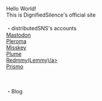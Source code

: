 Hello World!<br>
This is DignifiedSilence's official site<br>
<br>
・distributedSNS's accounts<br>
<a rel="me" href="https://ukadon.shillest.net/@4ioskd">Mastodon</a><br>
<a rel="me" href="https://lufimianet.jp/users/4ioskd">Pleroma</a><br>
<a rel="me" href="https://misskey.de/@4ioskd">Misskey</a><br>
<a rel="me" href="https://plume.xn--krsgw--n73t.com/@/4ioskd">Plume</a><br>
<a rel="me" href="https://lemmy.cardina1.red/u/DignifiedSilence">Redmmy(Lemmy)/a><br>
<a rel="me" href="https://prismo.fedibird.com/@4ioskd">Prismo</a><br><br><br>
  
・Blog<br>

